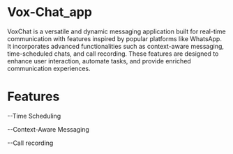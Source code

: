 # Vox-Chat_app
VoxChat is a versatile and dynamic messaging application built for real-time communication with features inspired by popular platforms like WhatsApp. It incorporates advanced functionalities such as context-aware messaging, time-scheduled chats, and call recording. These features are designed to enhance user interaction, automate tasks, and provide enriched communication experiences.

# Features
--Time Scheduling

--Context-Aware Messaging

--Call recording
